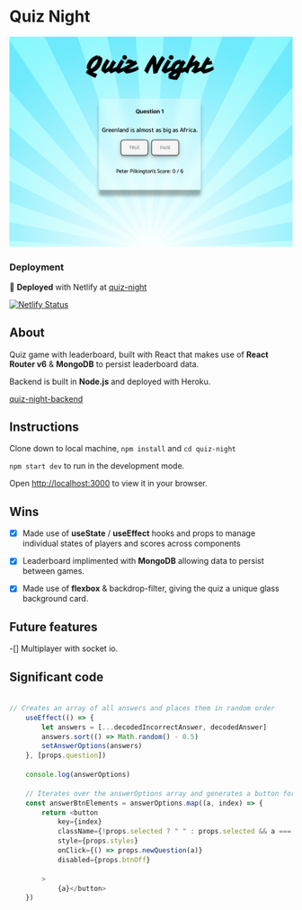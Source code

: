 # Quiz Night

![quiz-night screenshot](./quiz-night/src/assets/quiz-night.png)


### Deployment 

:rocket: **Deployed** with Netlify at [quiz-night](https://pete-quiz-night.netlify.app)

[![Netlify Status](https://api.netlify.com/api/v1/badges/afad5a6c-6af2-48a7-be8f-e60a2b06708f/deploy-status)](https://app.netlify.com/sites/pete-quiz-night/deploys)


## About

Quiz game with leaderboard, built with React that makes use of **React Router v6** & **MongoDB** to persist leaderboard data.

Backend is built in **Node.js** and deployed with Heroku. 

[quiz-night-backend](https://github.com/Pilks-pixel/QuizNightBackend)


## Instructions

Clone down to local machine, `npm install` and `cd quiz-night`

`npm start dev` to run in the development mode.

Open [http://localhost:3000](http://localhost:3000) to view it in your browser.


## Wins

-[x] Made use of **useState** / **useEffect** hooks  and props to manage individual states of players and scores across components

-[x] Leaderboard implimented with **MongoDB** allowing data to persist between games.

-[x] Made use of **flexbox** & backdrop-filter, giving the quiz a unique glass background card.

## Future features

-[] Multiplayer with socket io.


## Significant code
```javascript

// Creates an array of all answers and places them in random order
    useEffect(() => {
        let answers = [...decodedIncorrectAnswer, decodedAnswer]
        answers.sort(() => Math.random() - 0.5)
        setAnswerOptions(answers)
    }, [props.question])

    console.log(answerOptions)

    // Iterates over the answerOptions array and generates a button for each one
    const answerBtnElements = answerOptions.map((a, index) => {
        return <button
            key={index}
            className={!props.selected ? " " : props.selected && a === decodedAnswer ? "correct" : "incorrect"}
            style={props.styles}
            onClick={() => props.newQuestion(a)}
            disabled={props.btnOff}

        >
            {a}</button>
    })

```
